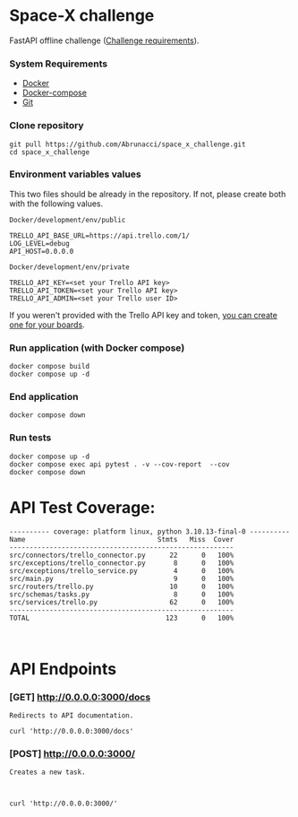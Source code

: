 # Space-X challenge

FastAPI offline challenge ([Challenge requirements](https://doc.clickup.com/459857/d/h/e12h-61863/14674106a2a38cc)).


### System Requirements

* [Docker](https://docs.docker.com/engine/install/)
* [Docker-compose](https://docs.docker.com/compose/install/)
* [Git](https://git-scm.com/book/en/v2/Getting-Started-Installing-Git)

### Clone repository
```shell
git pull https://github.com/Abrunacci/space_x_challenge.git
cd space_x_challenge
```

### Environment variables values
This two files should be already in the repository. If not, please create both with the following values.

`Docker/development/env/public`
```shell
TRELLO_API_BASE_URL=https://api.trello.com/1/
LOG_LEVEL=debug
API_HOST=0.0.0.0
```

`Docker/development/env/private`
```shell
TRELLO_API_KEY=<set your Trello API key>
TRELLO_API_TOKEN=<set your Trello API key>
TRELLO_API_ADMIN=<set your Trello user ID>
```

If you weren't provided with the Trello API key and token, [you can create one for your boards](https://developer.atlassian.com/cloud/trello/guides/rest-api/api-introduction/).
### Run application (with Docker compose)

```shell
docker compose build
docker compose up -d
```

### End application

```shell
docker compose down
```

### Run tests

```shell
docker compose up -d
docker compose exec api pytest . -v --cov-report  --cov
docker compose down
```

# API Test Coverage:

```shell
---------- coverage: platform linux, python 3.10.13-final-0 ----------
Name                                 Stmts   Miss  Cover
--------------------------------------------------------
src/connectors/trello_connector.py      22      0   100%
src/exceptions/trello_connector.py       8      0   100%
src/exceptions/trello_service.py         4      0   100%
src/main.py                              9      0   100%
src/routers/trello.py                   10      0   100%
src/schemas/tasks.py                     8      0   100%
src/services/trello.py                  62      0   100%
--------------------------------------------------------
TOTAL                                  123      0   100%



```

# API Endpoints

### [GET] http://0.0.0.0:3000/docs

    Redirects to API documentation.

    curl 'http://0.0.0.0:3000/docs'

### [POST] http://0.0.0.0:3000/

    Creates a new task.

    

    curl 'http://0.0.0.0:3000/'

